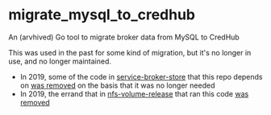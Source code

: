 # migrate_mysql_to_credhub

An (arvhived) Go tool to migrate broker data from MySQL to CredHub

This was used in the past for some kind of migration, but it's no longer in use, and no longer maintained.

- In 2019, some of the code in [service-broker-store](https://github.com/cloudfoundry/service-broker-store) that this repo depends on [was removed](https://github.com/cloudfoundry/service-broker-store/commit/8ce20271b626105189aaf2768e5c82fdff6807c4) on the basis that it was no longer needed
- In 2019, the errand that in [nfs-volume-release](https://github.com/cloudfoundry/nfs-volume-release) that ran this code [was removed](https://github.com/cloudfoundry/nfs-volume-release/commit/4e27c52f9f3413e51d2f4c972307468d0d566fcb)
